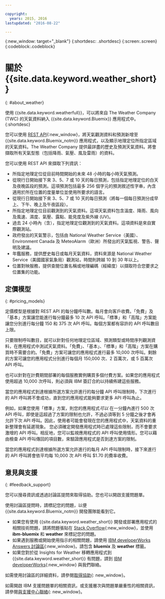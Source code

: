```yaml
---

copyright:
  years: 2015, 2016
lastupdated: "2016-08-22"

---
```


{:new_window: target="_blank"}
{:shortdesc: .shortdesc}
{:screen:.screen}
{:codeblock:.codeblock}

# 關於 {{site.data.keyword.weather_short}}
{: #about_weather}

使用 {{site.data.keyword.weatherfull}}，可以將來自 The Weather Company (TWC) 的天氣資料納入 {{site.data.keyword.Bluemix}} 應用程式中。
{:shortdesc}

您可以使用 [REST API](https://twcservice.{APPDomain}/rest-api/){:new_window}，將天氣觀測資料和預測新增至 {{site.data.keyword.Bluemix_notm}} 應用程式，以及顯示地理定位所指定區域的天氣資料。The Weather Company 提供最詳盡的歷史及預測天氣資料。將會擷取所有天氣型態（包括降雨、氣壓、風及雷雨）的資料。

您可以使用 REST API 來擷取下列資訊：

* 所指定地理定位從目前時間開始的未來 48 小時的每小時天氣預測。
* 從現行日開始接下來 3、5、7 或 10 天的每日預測，包括指定地理定位的白天及夜晚區段的預測。這項預測包括最多 256 個字元的預測敘述性字串，內含適用於所在位置的度量單位並使用所要求的語言。
* 從現行日開始接下來 3、5、7 或 10 天的每日預測（將每一個每日預測分成早上、下午、晚上及午夜區段）。
* 所指定地理定位目前觀測到的天氣資料。這項天氣資料包含溫度、降雨、風向及風速、濕度、氣壓、露點、能見度及紫外線 (UV)。
* 過去 24 小時內（含），指定地理定位觀測到的天氣資料。這項資料是來自實際觀測站。
* 政府發出的天氣警示，包括由 National Weather Service（美國）、Environment Canada 及 MeteoAlarm（歐洲）所發出的天氣監視、警告、聲明及建議。
* 年鑑服務，提供歷史每日或每月天氣資料，資料來源是 National Weather Service（美國國家氣象局）觀測站，時間則跨越 10 到 30 年以上。
* 位置對映服務，提供查閱位置名稱或地理編碼（經緯度）以擷取符合您要求之位置集的功能。

## 定價模型
{: #pricing_models}

定價模型是根據對 REST API 的每分鐘呼叫數。每月會向客戶收費。「免費」及「基本」方案讓您能進行每分鐘最多 10 次 API 呼叫。「標準」和「高階」方案能讓您分別進行每分鐘 150 和 375 次 API 呼叫。每個方案都有容許的 API 呼叫數目上限。

只要限制呼叫數目，就可以針對任何地理定位區域、預測類型或時間序列觀測資料，在應用程式中測試天氣資料。「免費」、「基本」、「標準」和「高階」方案在購買時不需要合約。「免費」方案可讓您的應用程式進行最多 10,000 次呼叫。剩餘的方案可讓您的應用程式分別進行每個月 150,000 次、2 百萬次，或 5 百萬次 API 呼叫。

也可以針對在計費期間部署的每個服務實例購買多個付費方案。如果您的應用程式使用超過 10,000 次呼叫，則必須與 IBM 簽訂合約以持續佈建這些服務。

當您的應用程式到達根據所選方案允許進行的每分鐘 API 呼叫限制時，下次進行的 API 呼叫將不會成功，直到您的應用程式能夠要求更多 API 呼叫為止。

例如，如果您使用「標準」方案，則您的應用程式*可以* 在一分鐘內進行 500 次 API 呼叫，即使是這超過了方案的限制也允許，不過必須等到
5 分鐘之後才會再允許下次 API 呼叫。因此，使用者可能會發現在您的應用程式中，天氣資料的重新整理會有延遲現象。
您必須確定開發應用程式時已處理這些限制，而不會要求激增的 API 呼叫。相反地，您可以監視應用程式的 API 呼叫使用情形。您可以藉由檢查
API 呼叫傳回的項目數，來驗證應用程式是否到達方案的限制。

當您的應用程式到達根據所選方案允許進行的每月 API 呼叫限制時，接下來進行的 API 呼叫將會依平均每 10,000 次 API 呼叫 $1.70 的費率收費。

## 意見與支援
{: #feedback_support}

您可以搜尋資訊或透過討論區提問來取得協助。您也可以開啟支援問題單。

使用討論區提問時，請標記您的問題，以便 {{site.data.keyword.Bluemix_notm}} 開發團隊能看到它。

* 如果您有使用 {{site.data.keyword.weather_short}} 開發或部署應用程式的相關技術問題，請將問題張貼在 [Stack Overflow](https://stackoverflow.com/questions/tagged/ibm-bluemix+weather){:new_window}，並使用 **ibm-bluemix** 和 **weather** 來標記您的問題。
* 如果遇到服務或開始使用指示的相關問題，請使用 [IBM developerWorks Answers 討論區](https://developer.ibm.com/answers/topics/weather/?smartspace=bluemix){:new_window}。請包含 **bluemix** 及 **weather** 標籤。
* 如果您對於從 Insights for Weather 移轉應用程式到 {{site.data.keyword.weather_short}}
有問題，請到 [IBM developerWorks](http://www.ibm.com/developerworks){:new_window} 與我們聯絡。

如需使用討論區的詳細資料，請參閱[取得協助](https://console.{DomainName}/docs/support/index.html#getting-help){: new_window}。

如需開啟 IBM 支援問題單的相關資訊，或支援層次與問題單嚴重性的相關資訊，請參閱[與支援中心聯絡](https://console.{DomainName}/docs/support/index.html#contacting-support){: new_window}。
